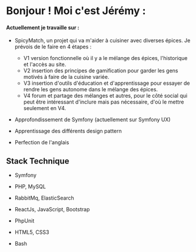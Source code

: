 
# Bonjour ! Moi c'est Jérémy :


#### Actuellement je travaille sur :

- SpicyMatch, un projet qui va m'aider à cuisiner avec diverses épices. Je prévois de le faire en 4 étapes :
  - V1 version fonctionnelle où il y a le mélange des épices, l'historique et l'accès au site.
  - V2 insertion des principes de gamification pour garder les gens motivés à faire de la cuisine variée.
  - V3 insertion d'outils d'éducation et d'apprentissage pour essayer de rendre les gens autonome dans le mélange des épices.
  - V4 forum et partage des mélanges et autres, pour le côté social qui peut être intéressant d'inclure mais pas nécessaire, d'où le mettre seulement en V4.

- Approfondissement de Symfony (actuellement sur Symfony UX)

- Apprentissage des différents design pattern

- Perfection de l'anglais

## Stack Technique

  
+ Symfony

+ PHP, MySQL

+ RabbitMq, ElasticSearch

+ ReactJs, JavaScript, Bootstrap

+ PhpUnit

+ HTML5, CSS3

+ Bash
